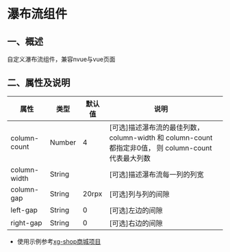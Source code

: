 # 瀑布流组件
## 一、概述
自定义瀑布流组件，兼容nvue与vue页面
## 二、属性及说明
|属性			|类型	|默认值	|说明																								|	|
|--				|--		|--		|--																									|--	|
|column-count	|Number	|4		|[可选]描述瀑布流的最佳列数，column-width 和 column-count 都指定非0值， 则 column-count 代表最大列数|	|
|column-width	|String	|		|[可选]描述瀑布流每一列的列宽																		|	|
|column-gap		|String	|20rpx	|[可选]列与列的间隙																					|	|
|left-gap		|String	|0		|[可选]左边的间隙																					|	|
|right-gap		|String	|0		|[可选]右边的间隙																					|	|


* 使用示例参考[xg-shop商城项目](https://ext.dcloud.net.cn/plugin?id=1276)